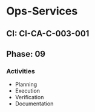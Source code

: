 # Ops-Services

## CI: CI-CA-C-003-001
## Phase: 09

### Activities
- Planning
- Execution
- Verification
- Documentation
